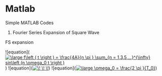 # Matlab
Simple MATLAB Codes
1. Fourier Series Expansion of Square Wave


FS expansion 

![equation](<a href="https://www.codecogs.com/eqnedit.php?latex=\dpi{120}&space;\large&space;f\left&space;(&space;t&space;\right&space;)&space;=&space;\frac{4A}{n&space;\pi&space;}&space;\sum_{n&space;=&space;1,3,5,...}^{\infty}&space;sin\left&space;(n&space;\omega_0&space;t&space;\right&space;)" target="_blank"><img src="https://latex.codecogs.com/png.latex?\dpi{120}&space;\large&space;f\left&space;(&space;t&space;\right&space;)&space;=&space;\frac{4A}{n&space;\pi&space;}&space;\sum_{n&space;=&space;1,3,5,...}^{\infty}&space;sin\left&space;(n&space;\omega_0&space;t&space;\right&space;)" title="\large f\left ( t \right ) = \frac{4A}{n \pi } \sum_{n = 1,3,5,...}^{\infty} sin\left (n \omega_0 t \right )" /></a>)
![equation](<a href="https://www.codecogs.com/eqnedit.php?latex=\!&space;\!&space;\!" target="_blank"><img src="https://latex.codecogs.com/gif.latex?\!&space;\!&space;\!" title="\! \! \!" /></a>)
![equation](<a href="https://www.codecogs.com/eqnedit.php?latex=\dpi{120}&space;\large&space;\omega_0&space;=&space;\frac{2&space;\pi&space;}{T_0}" target="_blank"><img src="https://latex.codecogs.com/png.latex?\dpi{120}&space;\large&space;\omega_0&space;=&space;\frac{2&space;\pi&space;}{T_0}" title="\large \omega_0 = \frac{2 \pi }{T_0}" /></a>)
